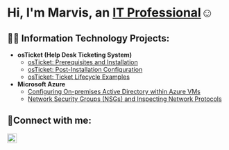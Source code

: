 <h1>Hi, I'm Marvis, an <a href="https://linkedin.com/in/">IT Professional</a>☺</h1>

<h2>👨‍💻 Information Technology Projects:</h2>

- <b>osTicket (Help Desk Ticketing System)</b>
  - [osTicket: Prerequisites and Installation](https://github.com/MarvisKidd/osticket-prereqs)
  - [osTicket: Post-Installation Configuration](https://github.com/MarvisKidd/osTicket-Post-Installation-Configuration)
  - [osTicket: Ticket Lifecycle Examples](https://github.com/MarvisKidd/ticket-lifecycle)
- <b>Microsoft Azure</b>
  - [Configuring On-premises Active Directory within Azure VMs](https://github.com/MarvisKidd/osTicket-Ticket-Lifecycle-Examples/blob/main/README.md)
  - [Network Security Groups (NSGs) and Inspecting Network Protocols](https://github.com/MarvisKidd/azure-network-protocols)

<h2>🤳Connect with me:</h2>


[<img align="left" alt="Josh | LinkedIn" width="22px" src="https://cdn.jsdelivr.net/npm/simple-icons@v3/icons/linkedin.svg" />][linkedin]



[linkedin]: https://www.linkedin.com/in/marvis-k-801500244?lipi=urn%3Ali%3Apage%3Ad_flagship3_profile_view_base_contact_details%3B9rGwfWrKTkGN90aZaedqDA%3D%3D
